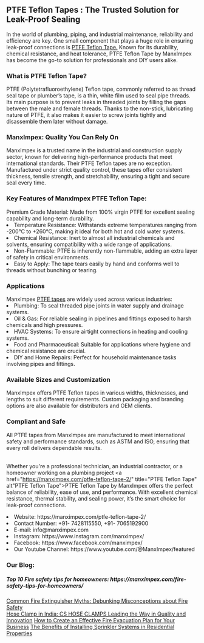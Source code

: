 <h2>PTFE Teflon Tapes : The Trusted Solution for Leak-Proof Sealing</h2>
In the world of plumbing, piping, and industrial maintenance, reliability and efficiency are key. One small component that plays a huge role in ensuring leak-proof connections is <a href="https://manximpex.com/ptfe-teflon-tape-2/" title="PTFE Teflon Tape" alt"PTFE Teflon Tape">PTFE Teflon Tape.</a> Known for its durability, chemical resistance, and heat tolerance, PTFE Teflon Tape by ManxImpex has become the go-to solution for professionals and DIY users alike.<br>
<h3>What is PTFE Teflon Tape?</h3>
PTFE (Polytetrafluoroethylene) Teflon tape, commonly referred to as thread seal tape or plumber’s tape, is a thin, white film used to seal pipe threads. Its main purpose is to prevent leaks in threaded joints by filling the gaps between the male and female threads. Thanks to the non-stick, lubricating nature of PTFE, it also makes it easier to screw joints tightly and disassemble them later without damage.<br>
<h3>ManxImpex: Quality You Can Rely On</h3>
ManxImpex is a trusted name in the industrial and construction supply sector, known for delivering high-performance products that meet international standards. Their PTFE Teflon tapes are no exception. Manufactured under strict quality control, these tapes offer consistent thickness, tensile strength, and stretchability, ensuring a tight and secure seal every time.<br>
<h3>Key Features of ManxImpex PTFE Teflon Tape:</h3>
Premium Grade Material: Made from 100% virgin PTFE for excellent sealing capability and long-term durability.<br>
<li>Temperature Resistance: Withstands extreme temperatures ranging from -200°C to +260°C, making it ideal for both hot and cold water systems.</li>
<li>Chemical Resistance: Inert to almost all industrial chemicals and solvents, ensuring compatibility with a wide range of applications.</li>
<li>Non-Flammable: PTFE is inherently non-flammable, adding an extra layer of safety in critical environments.</li>
<li>Easy to Apply: The tape tears easily by hand and conforms well to threads without bunching or tearing.</li>
<h3>Applications</h3>
ManxImpex <a href="https://manximpex.com/ptfe-teflon-tape-2/" title="PTFE Teflon Tape" alt"PTFE Teflon Tape">PTFE tapes</a> are widely used across various industries:<br>
<li>Plumbing: To seal threaded pipe joints in water supply and drainage systems.</li>
<li>Oil & Gas: For reliable sealing in pipelines and fittings exposed to harsh chemicals and high pressures.</li>
<li>HVAC Systems: To ensure airtight connections in heating and cooling systems.</li>
<li>Food and Pharmaceutical: Suitable for applications where hygiene and chemical resistance are crucial.</li>
<li>DIY and Home Repairs: Perfect for household maintenance tasks involving pipes and fittings.</li>
<h3>Available Sizes and Customization</h3>
ManxImpex offers PTFE Teflon tapes in various widths, thicknesses, and lengths to suit different requirements. Custom packaging and branding options are also available for distributors and OEM clients.<br>
<h3>Compliant and Safe</h3>
All PTFE tapes from ManxImpex are manufactured to meet international safety and performance standards, such as ASTM and ISO, ensuring that every roll delivers dependable results.<br><br>

Whether you're a professional technician, an industrial contractor, or a homeowner working on a plumbing project <a href="https://manximpex.com/ptfe-teflon-tape-2/" title="PTFE Teflon Tape" alt"PTFE Teflon Tape">PTFE Teflon Tape</a> by ManxImpex offers the perfect balance of reliability, ease of use, and performance. With excellent chemical resistance, thermal stability, and sealing power, it’s the smart choice for leak-proof connections.<br>
<li>Website: https://manximpex.com/ptfe-teflon-tape-2/</li>
<li>Contact Number: +91- 7428115550, +91- 7065192900</li>
<li>E-mail: info@manximpex.com</li>
<li>Instagram: https://www.instagram.com/manximpex/</li>
<li>Facebook: https://www.facebook.com/manximpex/</li>
<li>Our Youtube Channel: https://www.youtube.com/@ManxImpex/featured</li>
<h3>Our Blog:</h3>
<h5>Top 10 Fire safety tips for homeowners: https://manximpex.com/fire-safety-tips-for-homeowners/ </h5>
<a href="https://manximpex.com/common-fire-extinguisher-myths-debunked/">Common Fire Extinguisher Myths: Debunking Misconceptions about Fire Safety</a><br>
<a href="https://manximpex.com/hose-clamps-india/"> Hose Clamp in India: CS HOSE CLAMPS Leading the Way in Quality and Innovation</a>
<a href="https://manximpex.com/fire-evacuation-plan/">How to Create an Effective Fire Evacuation Plan for Your Business</a>
<a href="https://manximpex.com/benefits-of-installing-sprinkler-system/">The Benefits of Installing Sprinkler Systems in Residential Properties</a>
